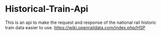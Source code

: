 # Historical-Train-Api
This is an api to make the request and response of the national rail historic train data easier to use. https://wiki.openraildata.com/index.php/HSP 

